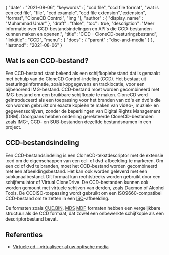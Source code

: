 {
  "date" : "2021-08-06",
  "keywords" :[ "ccd file", "ccd file format", "wat is een ccd file", "file", "ccd example", "ccd file extension","extension", "format", "CloneCD Control", "img "],
  "author" : {
    "display_name" : "Muhammad Umar"
},
  "draft" : "false",
   "toc" : true,
  "description" :"Meer informatie over CCD-bestandsindelingen en API's die CCD-bestanden kunnen maken en openen.",
  "title" :"CCD - CloneCD-besturingsbestand",
  "linktitle" : "CCD",
  "menu" : {
    "docs" : {
      "parent" : "disc-and-media"
}
},
  "lastmod" : "2021-08-06"
}

## Wat is een CCD-bestand?

Een CCD-bestand staat bekend als een schijfkopiebestand dat is gemaakt met behulp van de CloneCD Control-indeling (CCD). Het bestaat uit besturingsinformatie, zoals kopgegevens en tracklocatie, voor een bijbehorend IMG-bestand. CCD-bestand moet worden gecombineerd met IMG-bestand om een bruikbare schijfkopie te maken. CloneCD werd geïntroduceerd als een toepassing voor het branden van cd's en dvd's die kon worden gebruikt om exacte kopieën te maken van video-, muziek- en gegevensschijven, zonder de beperkingen van Digital Rights Management (DRM). Doorgaans hebben onderling gerelateerde CloneCD-bestanden zoals IMG-, CCD- en SUB-bestanden dezelfde bestandsnamen in een project.

## CCD-bestandsindeling

Een CCD-bestandsindeling is een CloneCD-tekstdescriptor met de extensie .ccd om de eigenschappen van een cd- of dvd-afbeelding te markeren. Om een cd of dvd te branden, moet het CCD-bestand worden gecombineerd met een afbeeldingsbestand. Het kan ook worden geleverd met een subkanaalbestand. Dit formaat kan rechtstreeks worden gebruikt door een schijfemulator of Virtual CloneDrive. De CCD-bestanden kunnen ook worden gemount met virtuele schijven van derden, zoals Daemon of Alcohol Tools. De CCDISO-toepassing wordt gebruikt om een ISO9660-compatibel CCD-bestand om te zetten in een [ISO](/nl/compression/iso/)-afbeelding.

De formaten zoals [CUE](/nl/disc-and-media/cue/),[BIN](/nl/disc-and-media/bin/), [MDS]() [MDF]() formaten hebben een vergelijkbare structuur als de CCD formaat, dat zowel een onbewerkte schijfkopie als een descriptorbestand bevat.

## Referenties

* [Virtuele cd - virtualiseer al uw optische media](https://www.virtualcd-online.com/)


